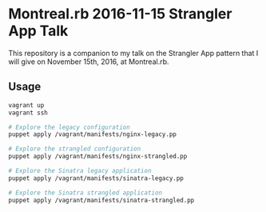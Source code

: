 # Montreal.rb 2016-11-15 Strangler App Talk

This repository is a companion to my talk on the Strangler App pattern that I will give on November 15th, 2016, at Montreal.rb.

## Usage

```sh
vagrant up
vagrant ssh

# Explore the legacy configuration
puppet apply /vagrant/manifests/nginx-legacy.pp

# Explore the strangled configuration
puppet apply /vagrant/manifests/nginx-strangled.pp

# Explore the Sinatra legacy application
puppet apply /vagrant/manifests/sinatra-legacy.pp

# Explore the Sinatra strangled application
puppet apply /vagrant/manifests/sinatra-strangled.pp
```
